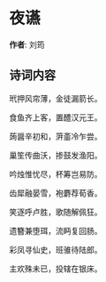 # 夜䜩

**作者**: 刘筠

## 诗词内容

玳押风帘薄，金徒漏箭长。

食鱼齐上客，置醴汉元王。

蒟醤辛初和，蓱齑冷乍尝。

巢笙传曲沃，掺鼓发渔阳。

吟烛惟忧尽，杯筹岂易防。

齿犀融晏雪，袍麝荐荀香。

笑逐呼卢胜，歌随解佩狂。

遗簪兼堕珥，流眄复回肠。

彩凤寻仙史，班骓待陆郎。

主欢殊未已，投辖在银床。

